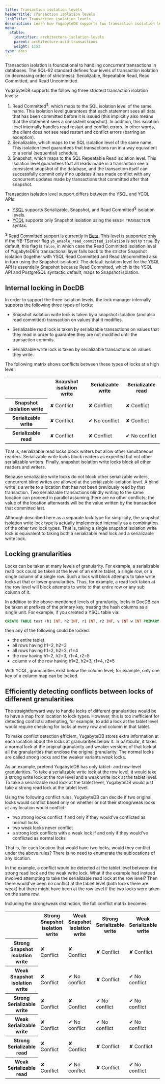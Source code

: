 ```yaml
---
title: Transaction isolation levels
headerTitle: Transaction isolation levels
linkTitle: Transaction isolation levels
description: Learn how YugabyteDB supports two transaction isolation levels Snapshot Isolation and Serializable.
menu:
  stable:
    identifier: architecture-isolation-levels
    parent: architecture-acid-transactions
    weight: 1152
type: docs
---
```


Transaction isolation is foundational to handling concurrent transactions in databases. The SQL-92 standard defines four levels of transaction isolation (in decreasing order of strictness): Serializable, Repeatable Read, Read Committed, and Read Uncommitted.

YugabyteDB supports the following three strictest transaction isolation levels:

1. Read Committed<sup>$</sup>, which maps to the SQL isolation level of the same name. This isolation level guarantees that each statement sees all data that has been committed before it is issued (this implicitly also means that the statement sees a consistent snapshot). In addition, this isolation level internally handles read restart and conflict errors. In other words, the client does not see read restart and conflict errors (barring an exception).
2. Serializable, which maps to the SQL isolation level of the same name. This isolation level guarantees that transactions run in a way equivalent to a serial (sequential) schedule.
3. Snapshot, which maps to the SQL Repeatable Read isolation level. This isolation level guarantees that all reads made in a transaction see a consistent snapshot of the database, and the transaction itself can successfully commit only if no updates it has made conflict with any concurrent updates made by transactions that committed after that snapshot.

Transaction isolation level support differs between the YSQL and YCQL APIs:

- [YSQL](../../../api/ysql/) supports Serializable, Snapshot, and Read Committed<sup>$</sup> isolation levels.
- [YCQL](../../../api/ycql/dml_transaction/) supports only Snapshot isolation using the `BEGIN TRANSACTION` syntax.

<sup>$</sup> Read Committed support is currently in [Beta](/preview/faq/general/#what-is-the-definition-of-the-beta-feature-tag). This level is supported only if the YB-TServer flag `yb_enable_read_committed_isolation` is set to `true`. By default, this flag is `false`, in which case the Read Committed isolation level of YugabyteDB's transactional layer falls back to the stricter Snapshot isolation (together with YSQL Read Committed and Read Uncommitted also in turn using the Snapshot isolation). The default isolation level for the YSQL API is essentially Snapshot because Read Committed, which is the YSQL API and PostgreSQL syntactic default, maps to Snapshot isolation.

## Internal locking in DocDB

In order to support the three isolation levels, the lock manager internally supports the following three types of locks:

- Snapshot isolation write lock is taken by a snapshot isolation (and also read committed) transaction on values that it modifies.

- Serializable read lock is taken by serializable transactions on values that they read in order to guarantee they are not modified until the transaction commits.

- Serializable write lock is taken by serializable transactions on values they write.

The following matrix shows conflicts between these types of locks at a high level:

<table>
  <tbody>
    <tr>
      <th></th>
      <th>Snapshot isolation write</th>
      <th>Serializable write</th>
      <th>Serializable read</th>
    </tr>
    <tr>
      <th>Snapshot isolation write</th>
      <td class="txn-conflict">&#x2718; Conflict</td>
      <td class="txn-conflict">&#x2718; Conflict</td>
      <td class="txn-conflict">&#x2718; Conflict</td>
    </tr>
    <tr>
      <th>Serializable write</th>
      <td class="txn-conflict">&#x2718; Conflict</td>
      <td>&#x2714; No conflict</td>
      <td class="txn-conflict">&#x2718; Conflict</td>
    </tr>
    <tr>
      <th>Serializable read</th>
      <td class="txn-conflict">&#x2718; Conflict</td>
      <td class="txn-conflict">&#x2718; Conflict</td>
      <td>&#x2714; No conflict</td>
    </tr>
  </tbody>
</table>

That is, serializable read locks block writers but allow other simultaneous readers.  Serializable write locks block readers as expected but not other serializable writers.  Finally, snapshot isolation write locks block all other readers and writers.

Because serializable write locks do not block other serializable writers, concurrent blind writes are allowed at the serializable isolation level.  A blind write is a write to a location that has not been previously read by that transaction.  Two serializable transactions blindly writing to the same location can proceed in parallel assuming there are no other conflicts; the value of the location afterwards will be the value written by the transaction that committed last.

Although described here as a separate lock type for simplicity, the snapshot isolation write lock type is actually implemented internally as a combination of the other two lock types.  That is, taking a single snapshot isolation write lock is equivalent to taking both a serializable read lock and a serializable write lock.

## Locking granularities

Locks can be taken at many levels of granularity.  For example, a serializable read lock could be taken at the level of an entire tablet, a single row, or a single column of a single row.  Such a lock will block attempts to take write locks at that or lower granularities. Thus, for example, a read lock taken at the row level will block attempts to write to that entire row or any sub column of it.

In addition to the above-mentioned levels of granularity, locks in DocDB can be taken at prefixes of the primary key, treating the hash columns as a single unit.  For example, if you created a YSQL table via:
```sql
CREATE TABLE test (h1 INT, h2 INT, r1 INT, r2 INT, v INT w INT PRIMARY KEY ((h1,h2) HASH, r1 ASC, r2 ASC);
```

then any of the following could be locked:
- the entire tablet
- all rows having h1=2, h2=3
- all rows having h1=2, h2=3, r1=4
- the row having h1=2, h2=3, r1=4, r2=5
- column v of the row having h1=2, h2=3, r1=4, r2=5

With YCQL, granularities exist below the column level; for example, only one key of a column map can be locked.

## Efficiently detecting conflicts between locks of different granularities

The straightforward way to handle locks of different granularities would be to have a map from location to lock types.  However, this is too inefficient for detecting conflicts: attempting, for example, to add a lock at the tablet level would require checking for locks at every row and column in that tablet.

To make conflict detection efficient, YugabyteDB stores extra information at each location about the locks at granularities below it. In particular, it takes a normal lock at the original granularity and weaker versions of that lock at all the granularities that enclose the original granularity.  The normal locks are called _strong_ locks and the weaker variants _weak_ locks.

As an example, pretend YugabyteDB has only tablet- and row-level granularities. To take a serializable write lock at the row level, it would take a strong write lock at the row level and a weak write lock at the tablet level.  To take a serializable read lock at the tablet level, YugabyteDB would just take a strong read lock at the tablet level.

Using the following conflict rules, YugabyteDB can decide if two original locks would conflict based only on whether or not their strong/weak locks at any location would conflict:

- two strong locks conflict if and only if they would've conflicted as normal locks
- two weak locks never conflict
- a strong lock conflicts with a weak lock if and only if they would've conflicted as normal locks

That is, for each location that would have two locks, would they conflict under the above rules?  There is no need to enumerate the sublocations of any location.

In the example, a conflict would be detected at the tablet level between the strong read lock and the weak write lock. What if the example had instead involved attempting to take the serializable read lock at the row level?  Then there would've been no conflict at the tablet level (both locks there are weak) but there might have been at the row level if the two locks were taken on the same row.

Including the strong/weak distinction, the full conflict matrix becomes:

<table>
  <tbody>
    <tr>
      <th></th>
      <th>Strong Snapshot isolation write</th>
      <th>Weak Snapshot isolation write</th>
      <th>Strong Serializable write</th>
      <th>Weak Serializable write</th>
      <th>Strong Serializable read</th>
      <th>Weak Serializable read</th>
    </tr>
    <tr>
      <th>Strong Snapshot isolation write</th>
      <td class="txn-conflict">&#x2718; Conflict</td>
      <td class="txn-conflict">&#x2718; Conflict</td>
      <td class="txn-conflict">&#x2718; Conflict</td>
      <td class="txn-conflict">&#x2718; Conflict</td>
      <td class="txn-conflict">&#x2718; Conflict</td>
      <td class="txn-conflict">&#x2718; Conflict</td>
    </tr>
    <tr>
      <th>Weak Snapshot isolation write</th>
      <td class="txn-conflict">&#x2718; Conflict</td>
      <td>&#x2714; No conflict</td>
      <td class="txn-conflict">&#x2718; Conflict</td>
      <td>&#x2714; No conflict</td>
      <td class="txn-conflict">&#x2718; Conflict</td>
      <td>&#x2714; No conflict</td>
    </tr>
    <tr>
      <th>Strong Serializable write</th>
      <td class="txn-conflict">&#x2718; Conflict</td>
      <td class="txn-conflict">&#x2718; Conflict</td>
      <td>&#x2714; No conflict</td>
      <td>&#x2714; No conflict</td>
      <td class="txn-conflict">&#x2718; Conflict</td>
      <td class="txn-conflict">&#x2718; Conflict</td>
    </tr>
    <tr>
      <th>Weak Serializable write</th>
      <td class="txn-conflict">&#x2718; Conflict</td>
      <td>&#x2714; No conflict</td>
      <td>&#x2714; No conflict</td>
      <td>&#x2714; No conflict</td>
      <td class="txn-conflict">&#x2718; Conflict</td>
      <td>&#x2714; No conflict</td>
    </tr>
    <tr>
      <th>Strong Serializable read</th>
      <td class="txn-conflict">&#x2718; Conflict</td>
      <td class="txn-conflict">&#x2718; Conflict</td>
      <td class="txn-conflict">&#x2718; Conflict</td>
      <td class="txn-conflict">&#x2718; Conflict</td>
      <td>&#x2714; No conflict</td>
      <td>&#x2714; No conflict</td>
    </tr>
    <tr>
      <th>Weak Serializable read</th>
      <td class="txn-conflict">&#x2718; Conflict</td>
      <td>&#x2714; No conflict</td>
      <td class="txn-conflict">&#x2718; Conflict</td>
      <td>&#x2714; No conflict</td>
      <td>&#x2714; No conflict</td>
      <td>&#x2714; No conflict</td>
    </tr>
  </tbody>
</table>
